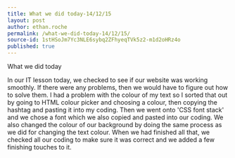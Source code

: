 ```yaml
---
title: What we did today-14/12/15
layout: post
author: ethan.roche
permalink: /what-we-did-today-14/12/15/
source-id: 1stHSoJm7Yc3NLE6sybq2ZFhyeqTVk5z2-m1d2oHRz4o
published: true
---
```

What we did today

In our IT lesson today, we checked to see if our website was working smoothly. If there were any problems, then we would have to figure out how to solve them. I had a problem with the colour of my text so I sorted that out by going to HTML colour picker and choosing a colour, then copying the hashtag and pasting it into my coding. Then we went onto 'CSS font stack' and we chose a font which we also copied and pasted into our coding. We also changed the colour of our background by doing the same process as we did for changing the text colour. When we had finished all that, we checked all our coding to make sure it was correct and we added a few finishing touches to it.

